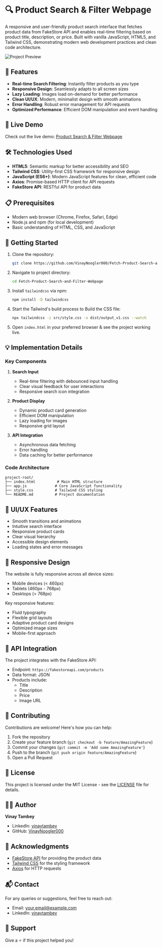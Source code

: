 # 🔍 Product Search & Filter Webpage

A responsive and user-friendly product search interface that fetches product data from FakeStore API and enables real-time filtering based on product title, description, or price. Built with vanilla JavaScript, HTML5, and Tailwind CSS, demonstrating modern web development practices and clean code architecture.

![Project Preview](https://i.postimg.cc/L8zXSWx6/Fetch-Search-Filter-Products-Webpage.png)

## 🌟 Features

- **Real-time Search Filtering**: Instantly filter products as you type
- **Responsive Design**: Seamlessly adapts to all screen sizes
- **Lazy Loading**: Images load on-demand for better performance
- **Clean UI/UX**: Modern, minimalist design with smooth animations
- **Error Handling**: Robust error management for API requests
- **Optimized Performance**: Efficient DOM manipulation and event handling

## 🚀 Live Demo

Check out the live demo: [Product Search & Filter Webpage](https://fetch-search-filter-products-webpage-by-vinay-tambey.b-cdn.net/)

## 🛠️ Technologies Used

- **HTML5**: Semantic markup for better accessibility and SEO
- **Tailwind CSS**: Utility-first CSS framework for responsive design
- **JavaScript (ES6+)**: Modern JavaScript features for clean, efficient code
- **Axios**: Promise-based HTTP client for API requests
- **FakeStore API**: RESTful API for product data

## 📋 Prerequisites

- Modern web browser (Chrome, Firefox, Safari, Edge)
- Node.js and npm (for local development)
- Basic understanding of HTML, CSS, and JavaScript

## 🎯 Getting Started

1. Clone the repository:
   ```bash
   git clone https://github.com/VinayNoogler000/Fetch-Product-Search-and-Filter-Webpage.git
   ```

2. Navigate to project directory:
   ```bash
   cd Fetch-Product-Search-and-Filter-Webpage
   ```

3. Install `tailwindcss` via npm:
   ```bash
   npm install -D tailwindcss
   ```

4. Start the Tailwind's build process to Build the CSS file:
   ```bash
   npx tailwindcss -i src/style.css -o dist/output_v1.css --watch
   ```

5. Open `index.html` in your preferred browser & see the project working live.

## 💡 Implementation Details

### Key Components

1. **Search Input**
   - Real-time filtering with debounced input handling
   - Clear visual feedback for user interactions
   - Responsive search icon integration

2. **Product Display**
   - Dynamic product card generation
   - Efficient DOM manipulation
   - Lazy loading for images
   - Responsive grid layout

3. **API Integration**
   - Asynchronous data fetching
   - Error handling
   - Data caching for better performance

### Code Architecture

```
project-root/
├── index.html          # Main HTML structure
├── app.js             # Core JavaScript functionality
├── style.css          # Tailwind CSS styling
└── README.md          # Project documentation
```

## 🎨 UI/UX Features

- Smooth transitions and animations
- Intuitive search interface
- Responsive product cards
- Clear visual hierarchy
- Accessible design elements
- Loading states and error messages

## 📱 Responsive Design

The website is fully responsive across all device sizes:
- Mobile devices (< 460px)
- Tablets (460px - 768px)
- Desktops (> 768px)

Key responsive features:
- Fluid typography
- Flexible grid layouts
- Adaptive product card designs
- Optimized image sizes
- Mobile-first approach

## 🔄 API Integration

The project integrates with the FakeStore API:
- Endpoint: `https://fakestoreapi.com/products`
- Data format: JSON
- Products include:
  - Title
  - Description
  - Price
  - Image URL

## 🤝 Contributing

Contributions are welcome! Here's how you can help:

1. Fork the repository
2. Create your feature branch (`git checkout -b feature/AmazingFeature`)
3. Commit your changes (`git commit -m 'Add some AmazingFeature'`)
4. Push to the branch (`git push origin feature/AmazingFeature`)
5. Open a Pull Request

## 📝 License

This project is licensed under the MIT License - see the [LICENSE](LICENSE) file for details.

## 👨‍💻 Author

**Vinay Tambey**
- LinkedIn: [vinaytambey](https://www.linkedin.com/in/vinaytambey/)
- GitHub: [VinayNoogler000](https://github.com/VinayNoogler000)

## 🙏 Acknowledgments

- [FakeStore API](https://fakestoreapi.com/) for providing the product data
- [Tailwind CSS](https://tailwindcss.com/) for the styling framework
- [Axios](https://axios-http.com/) for HTTP requests

## 📬 Contact

For any queries or suggestions, feel free to reach out:
- Email: your.email@example.com
- LinkedIn: [vinaytambey](https://www.linkedin.com/in/vinaytambey/)

## 🎉 Support

Give a ⭐️ if this project helped you!
